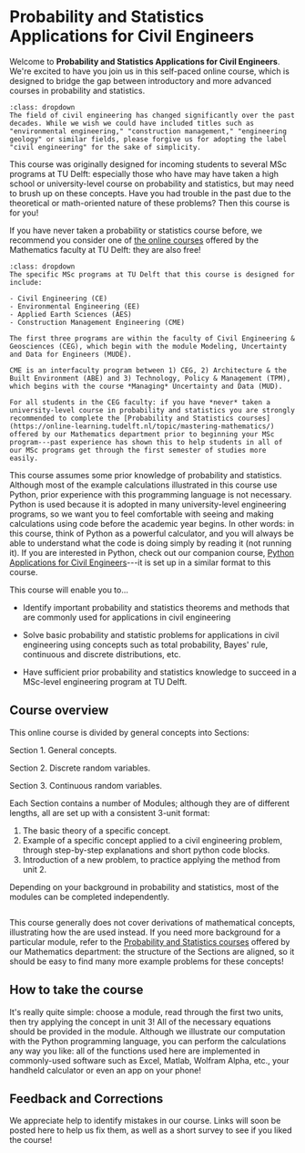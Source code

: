 # Probability and Statistics Applications for Civil Engineers

Welcome to **Probability and Statistics Applications for Civil Engineers**. We're excited to have you join us in this self-paced online course, which is designed to bridge the gap between introductory and more advanced courses in probability and statistics.

```{admonition} The label "Civil Engineering" is an over-simplification!
:class: dropdown
The field of civil engineering has changed significantly over the past decades. While we wish we could have included titles such as "environmental engineering," "construction management," "engineering geology" or similar fields, please forgive us for adopting the label "civil engineering" for the sake of simplicity.
```

This course was originally designed for incoming students to several MSc programs at TU Delft: especially those who have may have taken a high school or university-level course on probability and statistics, but may need to brush up on these concepts. Have you had trouble in the past due to the theoretical or math-oriented nature of these problems? Then this course is for you!

If you have never taken a probability or statistics course before, we recommend you consider one of [the online courses](https://online-learning.tudelft.nl/topic/mastering-mathematics/) offered by the Mathematics faculty at TU Delft: they are also free!

```{admonition} Note to TU Delft Students (MSc programs)
:class: dropdown
The specific MSc programs at TU Delft that this course is designed for include:

- Civil Engineering (CE)
- Environmental Engineering (EE)
- Applied Earth Sciences (AES)
- Construction Management Engineering (CME)

The first three programs are within the faculty of Civil Engineering & Geosciences (CEG), which begin with the module Modeling, Uncertainty and Data for Engineers (MUDE).

CME is an interfaculty program between 1) CEG, 2) Architecture & the Built Environment (ABE) and 3) Technology, Policy & Management (TPM), which begins with the course *Managing* Uncertainty and Data (MUD).

For all students in the CEG faculty: if you have *never* taken a university-level course in probability and statistics you are strongly recommended to complete the [Probability and Statistics courses](https://online-learning.tudelft.nl/topic/mastering-mathematics/) offered by our Mathematics department prior to beginning your MSc program---past experience has shown this to help students in all of our MSc programs get through the first semester of studies more easily.
```

This course assumes some prior knowledge of probability and statistics. Although most of the example calculations illustrated in this course use Python, prior experience with this programming language is not necessary. Python is used because it is adopted in many university-level engineering programs, so we want you to feel comfortable with seeing and making calculations using code before the academic year begins. In other words: in this course, think of Python as a powerful calculator, and you will always be able to understand what the code is doing simply by reading it (not running it). If you are interested in Python, check out our companion course, [Python Applications for Civil Engineers](https://tudelft-citg.github.io/learn-python/)---it is set up in a similar format to this course.

This course will enable you to...

* Identify important probability and statistics theorems and methods that are commonly used for applications in civil engineering

* Solve basic probability and statistic problems for applications in civil engineering using concepts such as total probability, Bayes' rule, continuous and discrete distributions, etc.

* Have sufficient prior probability and statistics knowledge to succeed in a MSc-level engineering program at TU Delft.

## Course overview

This online course is divided by general concepts into Sections:

Section 1. General concepts.

Section 2. Discrete random variables.

Section 3. Continuous random variables.

Each Section contains a number of Modules; although they are of different lengths, all are set up with a consistent 3-unit format:

1.    The basic theory of a specific concept.
2.    Example of a specific concept applied to a civil engineering problem, through step-by-step explanations and short python code blocks.
3.    Introduction of a new problem, to practice applying the method from unit 2.

Depending on your background in probability and statistics, most of the modules can be completed independently. 

```{warning} This course is under development: new modules will be added during spring of 2023, and references to MUDE and other TU Delft-specific programs will be slowly phased out. We anticipate "version 2"to be release July 4, 2023.
```

This course generally does not cover derivations of mathematical concepts, illustrating how the are used instead. If you need more background for a particular module, refer to the [Probability and Statistics courses](https://online-learning.tudelft.nl/topic/mastering-mathematics/) offered by our Mathematics department: the structure of the Sections are aligned, so it should be easy to find many more example problems for these concepts!

## How to take the course

It's really quite simple: choose a module, read through the first two units, then try applying the concept in unit 3! All of the necessary equations should be provided in the module. Although we illustrate our computation with the Python programming language, you can perform the calculations any way you like: all of the functions used here are implemented in commonly-used software such as Excel, Matlab, Wolfram Alpha, etc., your handheld calculator or even an app on your phone!

<!-- Provide links to EWI exercises!!! -->

## Feedback and Corrections

We appreciate help to identify mistakes in our course. Links will soon be posted here to help us fix them, as well as a short survey to see if you liked the course!




